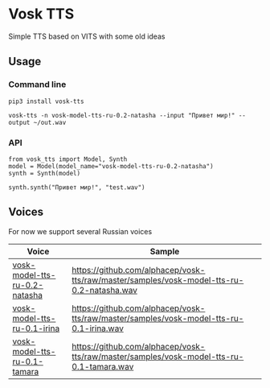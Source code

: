 # Vosk TTS

Simple TTS based on VITS with some old ideas

## Usage

### Command line

```
pip3 install vosk-tts

vosk-tts -n vosk-model-tts-ru-0.2-natasha --input "Привет мир!" --output ~/out.wav
```

### API

```
from vosk_tts import Model, Synth
model = Model(model_name="vosk-model-tts-ru-0.2-natasha")
synth = Synth(model)

synth.synth("Привет мир!", "test.wav")
```

## Voices

For now we support several Russian voices

| Voice                               | Sample             |
|--------------------------------------------------------------------------------------------------------|-----------------------------------------------------------------------|
|[vosk-model-tts-ru-0.2-natasha](https://alphacephei.com/vosk/models/vosk-model-tts-ru-0.2-natasha.zip)  | https://github.com/alphacep/vosk-tts/raw/master/samples/vosk-model-tts-ru-0.2-natasha.wav |
|[vosk-model-tts-ru-0.1-irina](https://alphacephei.com/vosk/models/vosk-model-tts-ru-0.1-irina.zip)      | https://github.com/alphacep/vosk-tts/raw/master/samples/vosk-model-tts-ru-0.1-irina.wav   |
|[vosk-model-tts-ru-0.1-tamara](https://alphacephei.com/vosk/models/vosk-model-tts-ru-0.1-tamara.zip)    | https://github.com/alphacep/vosk-tts/raw/master/samples/vosk-model-tts-ru-0.1-tamara.wav  |

